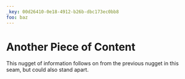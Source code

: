 ```yaml
---
_key: 00d26410-0e18-4912-b26b-dbc173ec0bb8
foo: baz
---
```


# Another Piece of Content

This nugget of information follows on from the previous nugget in this seam, but could also stand apart.
